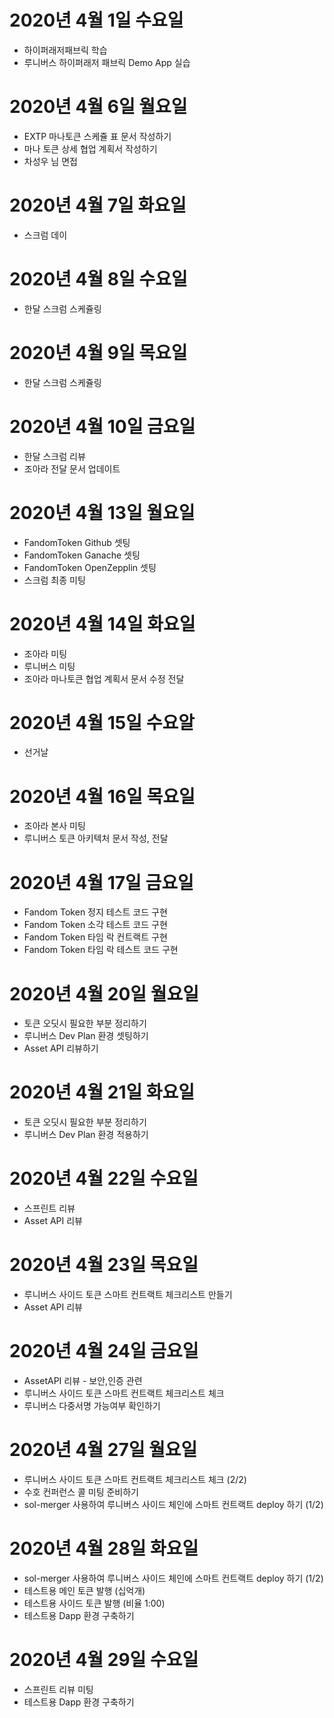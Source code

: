 
# 2020년 4월 1일 수요일

- 하이퍼래저패브릭 학습
- 루니버스 하이퍼래저 패브릭 Demo App 실습

# 2020년 4월 6일 월요일

- EXTP 마나토큰 스케쥴 표 문서 작성하기
- 마나 토큰 상세 협업 계획서 작성하기
- 차성우 님 면접

# 2020년 4월 7일 화요일

- 스크럼 데이

# 2020년 4월 8일 수요일

- 한달 스크럼 스케쥴링

# 2020년 4월 9일 목요일

- 한달 스크럼 스케쥴링

# 2020년 4월 10일 금요일

- 한달 스크럼 리뷰
- 조아라 전달 문서 업데이트

# 2020년 4월 13일 월요일

- FandomToken Github 셋팅
- FandomToken Ganache 셋팅
- FandomToken OpenZepplin 셋팅
- 스크럼 최종 미팅

# 2020년 4월 14일 화요일

- 조아라 미팅
- 루니버스 미팅
- 조아라 마나토큰 협업 계획서 문서 수정 전달

# 2020년 4월 15일 수요알

- 선거날

# 2020년 4월 16일 목요일

- 조아라 본사 미팅
- 루니버스 토큰 아키텍처 문서 작성, 전달

# 2020년 4월 17일 금요일

- Fandom Token 정지 테스트 코드 구현
- Fandom Token 소각 테스트 코드 구현
- Fandom Token 타임 락 컨트랙트 구현
- Fandom Token 타임 락 테스트 코드 구현

# 2020년 4월 20일 월요일

- 토큰 오딧시 필요한 부분 정리하기
- 루니버스 Dev Plan 환경 셋팅하기
- Asset API 리뷰하기

# 2020년 4월 21일 화요일

- 토큰 오딧시 필요한 부분 정리하기
- 루니버스 Dev Plan 환경 적용하기

# 2020년 4월 22일 수요일

- 스프린트 리뷰
- Asset API 리뷰

# 2020년 4월 23일 목요일

- 루니버스 사이드 토큰 스마트 컨트랙트 체크리스트 만들기
- Asset API 리뷰

# 2020년 4월 24일 금요일

- AssetAPI 리뷰 - 보안,인증 관련
- 루니버스 사이드 토큰 스마트 컨트랙트 체크리스트 체크
- 루니버스 다중서명 가능여부 확인하기

# 2020년 4월 27일 월요일

- 루니버스 사이드 토큰 스마트 컨트랙트 체크리스트 체크 (2/2)
- 수호 컨퍼런스 콜 미팅 준비하기
- sol-merger 사용하여 루니버스 사이드 체인에 스마트 컨트랙트 deploy 하기 (1/2)

# 2020년 4월 28일 화요일

- sol-merger 사용하여 루니버스 사이드 체인에 스마트 컨트랙트 deploy 하기 (1/2)
- 테스트용 메인 토큰 발행 (십억개)
- 테스트용 사이드 토큰 발행 (비율 1:00)
- 테스트용 Dapp 환경 구축하기

# 2020년 4월 29일 수요일

- 스프린트 리뷰 미팅
- 테스트용 Dapp 환경 구축하기
